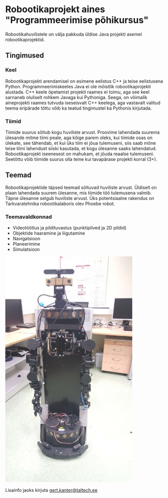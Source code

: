 # Robootikaprojekt aines "Programmeerimise põhikursus"

Robootikahuvilistele on välja pakkuda üldise Java projekti asemel robootikaprojektid.

## Tingimused

### Keel
Robootikaprojekti arendamisel on esimene eelistus C++ ja teise eelistusena Python. Programmeerimiskeeles Java ei ole mõistlik robootikaprojekti alustada. C++ keele õpetamist projekti raames ei toimu, aga see keel sarnaneb oluliselt rohkem Javaga kui Pythoniga. Seega, on võimalik aineprojekti raames tutvuda iseseisvalt C++ keelega, aga vastavalt valitud teema eripärade tõttu võib ka teatud tingimustel ka Pythonis kirjutada. 

### Tiimid
Tiimide suurus sõltub kogu huviliste arvust. Proovime lahendada suurema ülesande mitme tiimi peale, aga kõige parem oleks, kui tiimide osas on ülekate, see tähendab, et kui üks tiim ei jõua tulemuseni, siis saab mõne teise tiimi lahendust siiski kasutada, et kogu ülesanne saaks lahendatud. Robootikaprojekt iseenesest on mahukam, et jõuda reaalse tulemuseni. Seetõttu võib tiimide suurus olla teine kui tavapärase projekti korral (3+).

## Teemad

Robootikaprojektide täpsed teemad sõltuvad huviliste arvust. Üldiselt on plaan lahendada suurem ülesanne, mis tiimide töö tulemusena valmib. Täpne ülesanne selgub huviliste arvust. Üks potentsiaalne rakendus on Tarkvaratehnika robootikalaboris olev Phoebe robot.

### Teemavaldkonnad
- Videotöötlus ja pildituvastus (punktipilved ja 2D pildid)
- Objektide haaramine ja liigutamine
- Navigatsioon
- Planeerimine
- Simulatsioon

<img src="https://raw.githubusercontent.com/GertKanter/iti0202/master/images/phoebe.jpg" width="400">

Lisainfo jaoks kirjuta gert.kanter@taltech.ee
